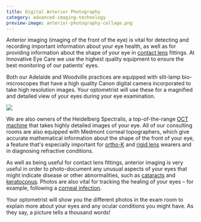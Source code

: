 ```yaml
---
title: Digital Anterior Photography
category: advanced-imaging-technology
preview-image: anterior-photography-collage.png
---
```

<div class="employee-heading">
<p>Anterior imaging (imaging of the front of the eye) is vital for detecting and recording important information about your eye health, as well as for providing information about the shape of your eye in <a href="/what-we-do/contact-lenses">contact lens</a> fittings. At Innovative Eye Care we use the highest quality equipment to ensure the best monitoring of our patients' eyes. </p>
</div>

Both our Adelaide and Woodville practices are equipped with slit-lamp bio-microscopes that have a high quality Canon digital camera incorporated to take high resolution images. Your optometrist will use these for a magnified and detailed view of your eyes during your eye examination.

![](/uploads/anterior-imaging.jpg)

We are also owners of the Heidelberg Spectralis, a top-of-the-range [OCT machine](https://innovativeeyecare.com.au/what-we-do/oct) that takes highly detailed images of your eye. All of our consulting rooms are also equipped with Medmont corneal topographers, which give accurate mathematical information about the shape of the front of your eye, a feature that's especially important for [ortho-K](https://innovativeeyecare.com.au/what-we-do/orthokeratology-corneal-reshaping) and [rigid lens](https://innovativeeyecare.com.au/what-we-do/gas-permeable-contact-lenses) wearers and in diagnosing refractive conditions.

As well as being useful for contact lens fittings, anterior imaging is very useful in order to photo-document any unusual aspects of your eyes that might indicate disease or other abnormalities, such as [cataracts](/what-we-do/cataract) and [keratoconus](/what-we-do/keratoconus). Photos are also vital for tracking the healing of your eyes – for example, following a [corneal infection](/what-we-do/keratitis).

Your optometrist will show you the different photos in the exam room to explain more about your eyes and any ocular conditions you might have. As they say, a picture tells a thousand words!